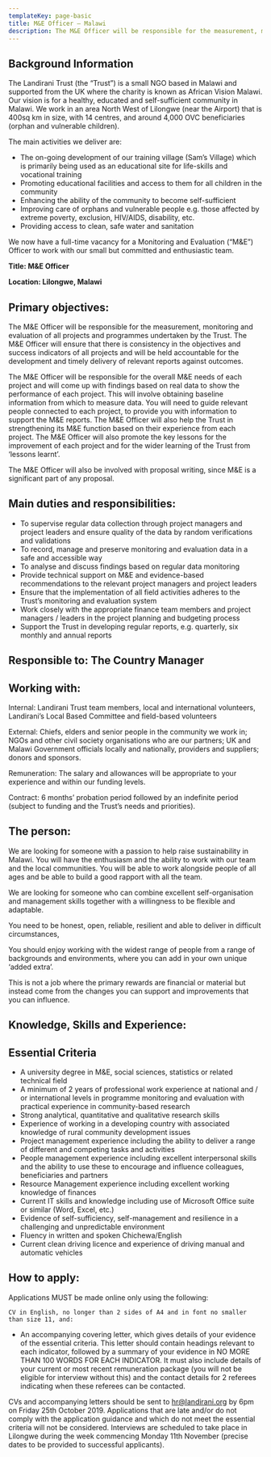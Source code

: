 ```yaml
---
templateKey: page-basic
title: M&E Officer – Malawi
description: The M&E Officer will be responsible for the measurement, monitoring and evaluation of all projects and programmes undertaken by the Trust.
---
```


## Background Information

The Landirani Trust (the “Trust”) is a small NGO based in Malawi and supported from the UK where the charity is known as African Vision Malawi. Our vision is for a healthy, educated and self-sufficient community in Malawi. We work in an area North West of Lilongwe (near the Airport) that is 400sq km in size, with 14 centres, and around 4,000 OVC beneficiaries (orphan and vulnerable children).

 

The main activities we deliver are:

- The on-going development of our training village (Sam’s Village) which is primarily being used as an educational site for life-skills and vocational training
- Promoting educational facilities and access to them for all children in the community
- Enhancing the ability of the community to become self-sufficient
- Improving care of orphans and vulnerable people e.g. those affected by extreme poverty, exclusion, HIV/AIDS, disability, etc.
- Providing access to clean, safe water and sanitation

 

We now have a full-time vacancy for a Monitoring and Evaluation (“M&E”) Officer to work with our small but committed and enthusiastic team.

 

**Title: M&E Officer**  

**Location: Lilongwe, Malawi** 

## Primary objectives:

 

The M&E Officer will be responsible for the measurement, monitoring and evaluation of all projects and programmes undertaken by the Trust.  The M&E Officer will ensure that there is consistency in the objectives and success indicators of all projects and will be held accountable for the development and timely delivery of relevant reports against outcomes.

 

The M&E Officer will be responsible for the overall M&E needs of each project and will come up with findings based on real data to show the performance of each project. This will involve obtaining baseline information from which to measure data. You will need to guide relevant people connected to each project, to provide you with information to support the M&E reports.  The M&E Officer will also help the Trust in strengthening its M&E function based on their experience from each project. The M&E Officer will also promote the key lessons for the improvement of each project and for the wider learning of the Trust from ‘lessons learnt’.

 

The M&E Officer will also be involved with proposal writing, since M&E is a significant part of any proposal.

 

 

## Main duties and responsibilities:

- To supervise regular data collection through project managers and project leaders and ensure quality of the data by random verifications and validations
- To record, manage and preserve monitoring and evaluation data in a safe and accessible way
- To analyse and discuss findings based on regular data monitoring
- Provide technical support on M&E and evidence-based recommendations to the relevant project managers and project leaders
- Ensure that the implementation of all field activities adheres to the Trust’s monitoring and evaluation system
- Work closely with the appropriate finance team members and project managers / leaders in the project planning and budgeting process
- Support the Trust in developing regular reports, e.g. quarterly, six monthly and annual reports

 

## Responsible to: The Country Manager

 

## Working with:

Internal: Landirani Trust team members, local and international volunteers, Landirani’s Local Based Committee and field-based volunteers

 

External: Chiefs, elders and senior people in the community we work in; NGOs and other civil society organisations who are our partners; UK and Malawi Government officials locally and nationally, providers and suppliers; donors and sponsors.

 

Remuneration: The salary and allowances will be appropriate to your experience and within our funding levels.

 

Contract: 6 months’ probation period followed by an indefinite period (subject to funding and the Trust’s needs and priorities).

 

## The person:

We are looking for someone with a passion to help raise sustainability in Malawi. You will have the enthusiasm and the ability to work with our team and the local communities.  You will be able to work alongside people of all ages and be able to build a good rapport with all the team.

 

We are looking for someone who can combine excellent self-organisation and management skills together with a willingness to be flexible and adaptable.

 

You need to be honest, open, reliable, resilient and able to deliver in difficult circumstances,

You should enjoy working with the widest range of people from a range of backgrounds and environments, where you can add in your own unique ‘added extra’.

 

This is not a job where the primary rewards are financial or material but instead come from the changes you can support and improvements that you can influence.

 

## Knowledge, Skills and Experience:

 

## Essential Criteria

- A university degree in M&E, social sciences, statistics or related technical field
- A minimum of 2 years of professional work experience at national and / or international levels in programme monitoring and evaluation with practical experience in community-based research
- Strong analytical, quantitative and qualitative research skills
- Experience of working in a developing country with associated knowledge of rural community development issues
- Project management experience including the ability to deliver a range of different and competing tasks and activities
- People management experience including excellent interpersonal skills and the ability to use these to encourage and influence colleagues, beneficiaries and partners
- Resource Management experience including excellent working knowledge of finances
- Current IT skills and knowledge including use of Microsoft Office suite or similar (Word, Excel, etc.)
- Evidence of self-sufficiency, self-management and resilience in a challenging and unpredictable environment
- Fluency in written and spoken Chichewa/English
- Current clean driving licence and experience of driving manual and automatic vehicles

 

## How to apply:

Applications MUST be made online only using the following:

 

    CV in English, no longer than 2 sides of A4 and in font no smaller than size 11, and:

 

- An accompanying covering letter, which gives details of your evidence of the essential criteria. This letter should contain headings relevant to each indicator, followed by a summary of your evidence in NO MORE THAN 100 WORDS FOR EACH INDICATOR. It must also include details of your current or most recent remuneration package (you will not be eligible for interview without this) and the contact details for 2 referees indicating when these referees can be contacted.

 

CVs and accompanying letters should be sent to hr@landirani.org by 6pm on Friday 25th October 2019. Applications that are late and/or do not comply with the application guidance and which do not meet the essential criteria will not be considered.  Interviews are scheduled to take place in Lilongwe during the week commencing Monday 11th November (precise dates to be provided to successful applicants).
